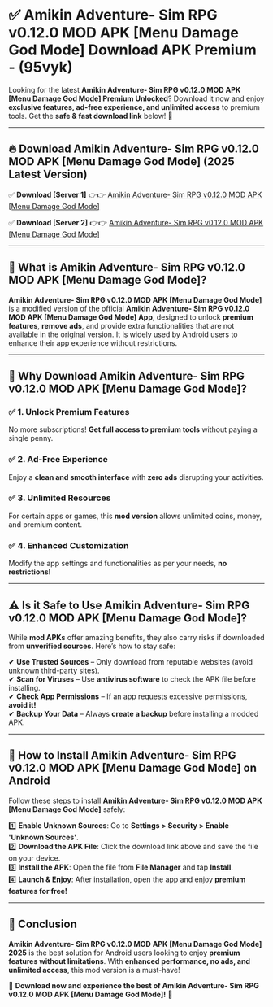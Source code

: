 
# ✅ Amikin Adventure- Sim RPG v0.12.0 MOD APK [Menu Damage God Mode] Download APK Premium -  (95vyk) 

Looking for the latest **Amikin Adventure- Sim RPG v0.12.0 MOD APK [Menu Damage God Mode] Premium Unlocked**? Download it now and enjoy **exclusive features, ad-free experience, and unlimited access** to premium tools. Get the **safe & fast download link** below! 🚀

---

## 🔥 Download Amikin Adventure- Sim RPG v0.12.0 MOD APK [Menu Damage God Mode] (2025 Latest Version)

✅ **Download [Server 1]** 👉👉 [Amikin Adventure- Sim RPG v0.12.0 MOD APK [Menu Damage God Mode] ](https://apkcomod.com?title=Amikin_Adventure-_Sim_RPG_v0.12.0_MOD_APK_[Menu_Damage_God_Mode])  

✅ **Download [Server 2]** 👉👉 [Amikin Adventure- Sim RPG v0.12.0 MOD APK [Menu Damage God Mode] ](https://apkcomod.com?title=Amikin_Adventure-_Sim_RPG_v0.12.0_MOD_APK_[Menu_Damage_God_Mode])  


---

## 📌 What is Amikin Adventure- Sim RPG v0.12.0 MOD APK [Menu Damage God Mode]?

**Amikin Adventure- Sim RPG v0.12.0 MOD APK [Menu Damage God Mode]** is a modified version of the official **Amikin Adventure- Sim RPG v0.12.0 MOD APK [Menu Damage God Mode] App**, designed to unlock **premium features**, **remove ads**, and provide extra functionalities that are not available in the original version. It is widely used by Android users to enhance their app experience without restrictions.

---

## 🌟 Why Download Amikin Adventure- Sim RPG v0.12.0 MOD APK [Menu Damage God Mode]?

### ✅ 1. Unlock Premium Features
No more subscriptions! **Get full access to premium tools** without paying a single penny.

### ✅ 2. Ad-Free Experience
Enjoy a **clean and smooth interface** with **zero ads** disrupting your activities.

### ✅ 3. Unlimited Resources
For certain apps or games, this **mod version** allows unlimited coins, money, and premium content.

### ✅ 4. Enhanced Customization
Modify the app settings and functionalities as per your needs, **no restrictions!**

---

## ⚠️ Is it Safe to Use Amikin Adventure- Sim RPG v0.12.0 MOD APK [Menu Damage God Mode]?

While **mod APKs** offer amazing benefits, they also carry risks if downloaded from **unverified sources**. Here’s how to stay safe:

✔ **Use Trusted Sources** – Only download from reputable websites (avoid unknown third-party sites).  
✔ **Scan for Viruses** – Use **antivirus software** to check the APK file before installing.  
✔ **Check App Permissions** – If an app requests excessive permissions, **avoid it!**  
✔ **Backup Your Data** – Always **create a backup** before installing a modded APK.

---

## 📲 How to Install Amikin Adventure- Sim RPG v0.12.0 MOD APK [Menu Damage God Mode] on Android

Follow these steps to install **Amikin Adventure- Sim RPG v0.12.0 MOD APK [Menu Damage God Mode]** safely:

1️⃣ **Enable Unknown Sources**: Go to **Settings > Security > Enable 'Unknown Sources'**.  
2️⃣ **Download the APK File**: Click the download link above and save the file on your device.  
3️⃣ **Install the APK**: Open the file from **File Manager** and tap **Install**.  
4️⃣ **Launch & Enjoy**: After installation, open the app and enjoy **premium features for free!**

---

## 🚀 Conclusion

**Amikin Adventure- Sim RPG v0.12.0 MOD APK [Menu Damage God Mode] 2025** is the best solution for Android users looking to enjoy **premium features without limitations**. With **enhanced performance, no ads, and unlimited access**, this mod version is a must-have!

🔻 **Download now and experience the best of Amikin Adventure- Sim RPG v0.12.0 MOD APK [Menu Damage God Mode]!** 🔻

